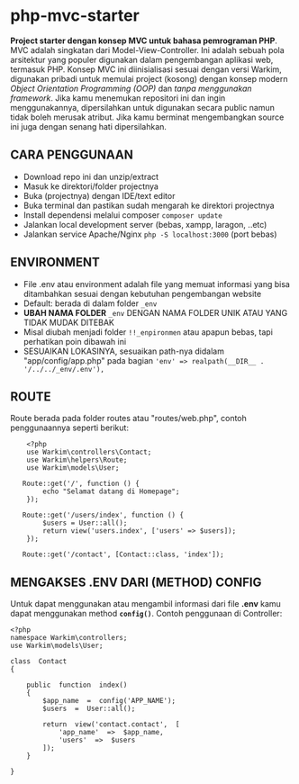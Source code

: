 # php-mvc-starter
**Project starter dengan konsep MVC untuk bahasa pemrograman PHP**. MVC adalah singkatan dari Model-View-Controller. Ini adalah sebuah pola arsitektur yang populer digunakan dalam pengembangan aplikasi web, termasuk PHP.
Konsep MVC ini diinisialisasi sesuai dengan versi Warkim, digunakan pribadi untuk memulai project (kosong) dengan konsep modern *Object Orientation Programming (OOP)* dan *tanpa menggunakan framework*.
Jika kamu menemukan repositori ini dan ingin menggunakannya, dipersilahkan untuk digunakan secara public namun tidak boleh merusak atribut.
Jika kamu berminat mengembangkan source ini juga dengan senang hati dipersilahkan.

## CARA PENGGUNAAN
* Download repo ini dan unzip/extract
* Masuk ke direktori/folder projectnya
* Buka (projectnya) dengan IDE/text editor
* Buka terminal dan pastikan sudah mengarah ke direktori projectnya
* Install dependensi melalui composer `composer update`
* Jalankan local development server (bebas, xampp, laragon, ..etc)
* Jalankan service Apache/Nginx `php -S localhost:3000` (port bebas)

## ENVIRONMENT
* File .env atau environment adalah file yang memuat informasi yang bisa ditambahkan sesuai dengan kebutuhan pengembangan website
* Default: berada di dalam folder `_env`
* **UBAH NAMA FOLDER**  `_env` DENGAN NAMA FOLDER UNIK ATAU YANG TIDAK MUDAK DITEBAK
* Misal diubah menjadi folder `!!_enpironmen` atau apapun bebas, tapi perhatikan poin dibawah ini
* SESUAIKAN LOKASINYA, sesuaikan path-nya didalam "app/config/app.php" pada bagian `'env' => realpath(__DIR__ . '/../../_env/.env'),`

## ROUTE
Route berada pada folder routes atau "routes/web.php", contoh penggunaannya seperti berikut:

        <?php
        use Warkim\controllers\Contact;
        use Warkim\helpers\Route;
        use Warkim\models\User;
        
       Route::get('/', function () {
            echo "Selamat datang di Homepage";
        });
        
       Route::get('/users/index', function () {
            $users = User::all();
            return view('users.index', ['users' => $users]);
        });
        
       Route::get('/contact', [Contact::class, 'index']);

## MENGAKSES .ENV DARI (METHOD) CONFIG
Untuk dapat menggunakan atau mengambil informasi dari file **.env** kamu dapat menggunakan method **`config()`**. Contoh penggunaan di Controller:

    <?php
    namespace Warkim\controllers;
    use Warkim\models\User;
    
    class  Contact
    {
    
	    public  function  index()
	    {
		    $app_name  =  config('APP_NAME');
		    $users  =  User::all();
		    
		    return  view('contact.contact',  [
			    'app_name'  =>  $app_name,
			    'users'  =>  $users
		    ]);
	    }
    
    }
